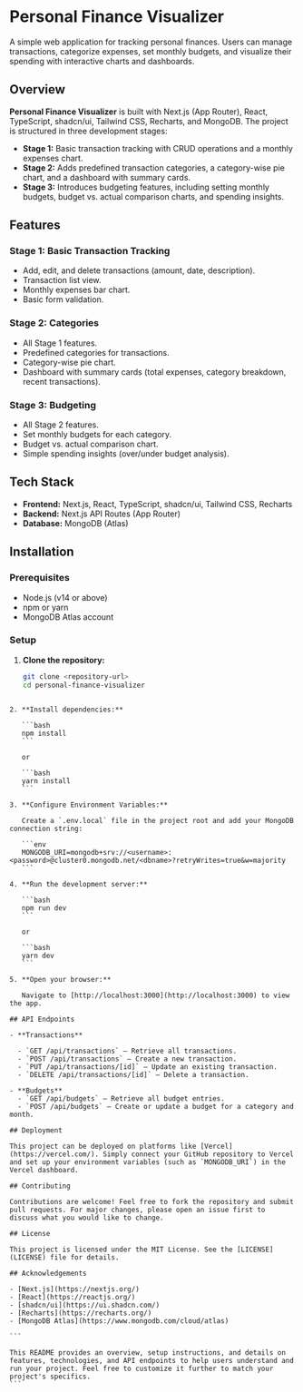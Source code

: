 # Personal Finance Visualizer

A simple web application for tracking personal finances. Users can manage transactions, categorize expenses, set monthly budgets, and visualize their spending with interactive charts and dashboards.

## Overview

**Personal Finance Visualizer** is built with Next.js (App Router), React, TypeScript, shadcn/ui, Tailwind CSS, Recharts, and MongoDB. The project is structured in three development stages:

- **Stage 1:** Basic transaction tracking with CRUD operations and a monthly expenses chart.
- **Stage 2:** Adds predefined transaction categories, a category-wise pie chart, and a dashboard with summary cards.
- **Stage 3:** Introduces budgeting features, including setting monthly budgets, budget vs. actual comparison charts, and spending insights.

## Features

### Stage 1: Basic Transaction Tracking

- Add, edit, and delete transactions (amount, date, description).
- Transaction list view.
- Monthly expenses bar chart.
- Basic form validation.

### Stage 2: Categories

- All Stage 1 features.
- Predefined categories for transactions.
- Category-wise pie chart.
- Dashboard with summary cards (total expenses, category breakdown, recent transactions).

### Stage 3: Budgeting

- All Stage 2 features.
- Set monthly budgets for each category.
- Budget vs. actual comparison chart.
- Simple spending insights (over/under budget analysis).

## Tech Stack

- **Frontend:** Next.js, React, TypeScript, shadcn/ui, Tailwind CSS, Recharts
- **Backend:** Next.js API Routes (App Router)
- **Database:** MongoDB (Atlas)

## Installation

### Prerequisites

- Node.js (v14 or above)
- npm or yarn
- MongoDB Atlas account

### Setup

1. **Clone the repository:**

   ```bash
   git clone <repository-url>
   cd personal-finance-visualizer
   ```

````

2. **Install dependencies:**

   ```bash
   npm install
   ```

   or

   ```bash
   yarn install
   ```

3. **Configure Environment Variables:**

   Create a `.env.local` file in the project root and add your MongoDB connection string:

   ```env
   MONGODB_URI=mongodb+srv://<username>:<password>@cluster0.mongodb.net/<dbname>?retryWrites=true&w=majority
   ```

4. **Run the development server:**

   ```bash
   npm run dev
   ```

   or

   ```bash
   yarn dev
   ```

5. **Open your browser:**

   Navigate to [http://localhost:3000](http://localhost:3000) to view the app.

## API Endpoints

- **Transactions**

  - `GET /api/transactions` – Retrieve all transactions.
  - `POST /api/transactions` – Create a new transaction.
  - `PUT /api/transactions/[id]` – Update an existing transaction.
  - `DELETE /api/transactions/[id]` – Delete a transaction.

- **Budgets**
  - `GET /api/budgets` – Retrieve all budget entries.
  - `POST /api/budgets` – Create or update a budget for a category and month.

## Deployment

This project can be deployed on platforms like [Vercel](https://vercel.com/). Simply connect your GitHub repository to Vercel and set up your environment variables (such as `MONGODB_URI`) in the Vercel dashboard.

## Contributing

Contributions are welcome! Feel free to fork the repository and submit pull requests. For major changes, please open an issue first to discuss what you would like to change.

## License

This project is licensed under the MIT License. See the [LICENSE](LICENSE) file for details.

## Acknowledgements

- [Next.js](https://nextjs.org/)
- [React](https://reactjs.org/)
- [shadcn/ui](https://ui.shadcn.com/)
- [Recharts](https://recharts.org/)
- [MongoDB Atlas](https://www.mongodb.com/cloud/atlas)

```

This README provides an overview, setup instructions, and details on features, technologies, and API endpoints to help users understand and run your project. Feel free to customize it further to match your project's specifics.
```
````
